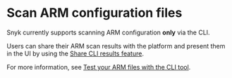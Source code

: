 # Scan ARM configuration files

Snyk currently supports scanning ARM configuration **only** via the CLI.

Users can share their ARM scan results with the platform and present them in the UI by using the [Share CLI results feature](../snyk-cli-for-infrastructure-as-code/share-cli-results-with-the-snyk-web-ui.md).

For more information, see [Test your ARM files with the CLI tool](../snyk-cli-for-infrastructure-as-code/test-your-iac-files/test-your-arm-files-with-snyk-cli.md).
